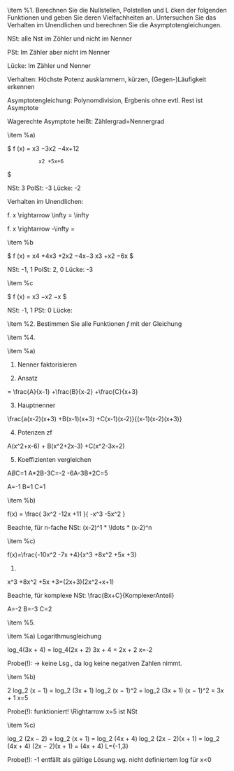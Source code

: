 \item %1.
Berechnen Sie die Nullstellen, Polstellen und L ̈cken der folgenden Funktionen
und geben Sie deren Vielfachheiten an. Untersuchen Sie das Verhalten im
Unendlichen und berechnen Sie die Asymptotengleichungen.

NSt: alle Nst im Zöhler und nicht im Nenner

PSt: Im Zähler aber nicht im Nenner

Lücke: Im Zähler und Nenner

Verhalten: Höchste Potenz ausklammern, kürzen, (Gegen-)Läufigkeit erkennen

Asymptotengleichung: Polynomdivision, Ergbenis ohne evtl. Rest ist Asymptote

Wagerechte Asymptote heißt: Zählergrad=Nennergrad

\item %a)

$
 f (x) = x3 −3x2 −4x+12

              x2 +5x+6
$

NSt: 3
PolSt: -3
Lücke: -2

Verhalten im Unendlichen:

f. x \rightarrow \infty = \infty

f. x \rightarrow -\infty = 

\item %b

$
 f (x) = x4 +4x3 +2x2 −4x−3
              x3 +x2 −6x
$

NSt: -1, 1
PolSt: 2, 0
Lücke: -3

\item %c

$
 f (x) = x3 −x2 −x
$

NSt: -1, 1
PSt:  0
Lücke: 

\item %2.
Bestimmen Sie alle Funktionen $f$ mit der Gleichung

\item %4.

\item %a)

1. Nenner faktorisieren

2. Ansatz

= \frac{A}{x-1} +\frac{B}{x-2} +\frac{C}{x+3}

3. Hauptnenner

\frac{a(x-2)(x+3) +B(x-1)(x+3) +C(x-1)(x-2)}{(x-1)(x-2)(x+3)}

4. Potenzen zf

A(x^2+x-6) + B(x^2+2x-3) +C(x^2-3x+2)

5. Koeffizienten vergleichen

A*B*C=1
A*2B-3C=-2
-6A-3B+2C=5

A=-1
B=1
C=1

\item %b)

f(x) = \frac{ 3x^2 -12x +11 }{ -x^3 -5x^2 }

Beachte, für n-fache NSt: (x-2)^1 * \ldots * (x-2)^n


\item %c)

f(x)=\frac{-10x^2 -7x +4}{x^3 +8x^2 +5x +3}

1.

x^3 +8x^2 +5x +3=(2x+3)(2x^2+x+1)

Beachte, für komplexe NSt: \frac{Bx+C}{KomplexerAnteil}

A=-2
B=-3
C=2


\item %5.

\item %a) Logarithmusgleichung

log_4(3x + 4) = log_4(2x + 2)
3x + 4 = 2x + 2
x=-2

Probe(!): -> keine Lsg., da log keine negativen Zahlen nimmt.

\item %b)

2 log_2 (x − 1) = log_2 (3x + 1)
log_2 (x − 1)^2 = log_2 (3x + 1)
(x − 1)^2 = 3x + 1
x=5

Probe(!): funktioniert! \Rightarrow x=5 ist NSt
 
\item %c)

log_2 (2x − 2) + log_2 (x + 1) = log_2 (4x + 4)
log_2 (2x − 2)(x + 1) = log_2 (4x + 4)
(2x − 2)(x + 1) = (4x + 4)
L={-1,3}

Probe(!): -1 entfällt als gültige Lösung wg. nicht definiertem log für x<0

